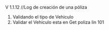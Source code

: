 V 1.1.12  //Log de  creación de una póliza

1. Validando el tipo de Vehiculo
2. Validar el Vehiculo esta en Get poliza lin 101